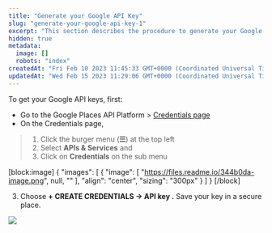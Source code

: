 ```yaml
---
title: "Generate your Google API Key"
slug: "generate-your-google-api-key-1"
excerpt: "This section describes the procedure to generate your Google API Key."
hidden: true
metadata: 
  image: []
  robots: "index"
createdAt: "Fri Feb 10 2023 11:45:33 GMT+0000 (Coordinated Universal Time)"
updatedAt: "Wed Feb 15 2023 11:29:06 GMT+0000 (Coordinated Universal Time)"
---
```

To get your Google API keys, first:

- Go to the Google Places API Platform > [Credentials page](https://console.cloud.google.com/project/_/google/maps-apis/credentials?utm_source=Docs_Credentials&_gl=1*1v16cg8*_ga*MTE5NjA2MTk0Mi4xNjc0NTcwNDIw*_ga_NRWSTWS78N*MTY3NDU3MDQyMC4xLjAuMTY3NDU3MDQ0MC4wLjAuMA..) 
- On the Credentials page, 

> 1. Click the burger menu (**☰**) at the top left 
> 2. Select **APIs & Services** and
> 3. Click on **Credentials** on the sub menu

[block:image]
{
  "images": [
    {
      "image": [
        "https://files.readme.io/344b0da-image.png",
        null,
        ""
      ],
      "align": "center",
      "sizing": "300px"
    }
  ]
}
[/block]


3. Choose **+ CREATE CREDENTIALS -> API key .**  Save your key in a secure place.

![](https://files.readme.io/ad16616-image.png)
